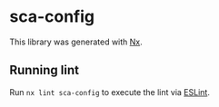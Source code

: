 # sca-config

This library was generated with [Nx](https://nx.dev).

## Running lint

Run `nx lint sca-config` to execute the lint via [ESLint](https://eslint.org/).
